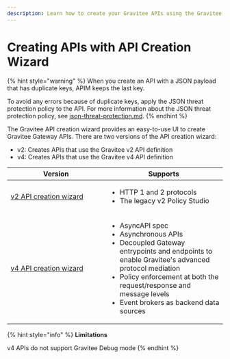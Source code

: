 ```yaml
---
description: Learn how to create your Gravitee APIs using the Gravitee API creation wizard
---
```


# Creating APIs with API Creation Wizard

{% hint style="warning" %}
When you create an API with a JSON payload that has duplicate keys, APIM keeps the last key.&#x20;

To avoid any errors because of duplicate keys, apply the JSON threat protection policy to the API. For more information about the JSON threat protection policy, see [json-threat-protection.md](../../policy-studio/policies-for-your-apis/i-k/json-threat-protection.md "mention").
{% endhint %}

The Gravitee API creation wizard provides an easy-to-use UI to create Gravitee Gateway APIs. There are two versions of the API creation wizard:

* v2: Creates APIs that use the Gravitee v2 API definition
* v4: Creates APIs that use the Gravitee v4 API definition

<table><thead><tr><th width="212">Version</th><th>Supports</th></tr></thead><tbody><tr><td><a href="v2-api-creation-wizard.md">v2 API creation wizard</a></td><td><ul><li>HTTP 1 and 2 protocols</li><li>The legacy v2 Policy Studio</li></ul></td></tr><tr><td><a href="v4-api-creation-wizard.md">v4 API creation wizard</a></td><td><ul><li>AsyncAPI spec</li><li>Asynchronous APIs</li><li>Decoupled Gateway entrypoints and endpoints to enable Gravitee's advanced protocol mediation</li><li>Policy enforcement at both the request/response and message levels</li><li>Event brokers as backend data sources</li></ul></td></tr></tbody></table>

{% hint style="info" %}
**Limitations**

v4 APIs do not support Gravitee Debug mode
{% endhint %}
